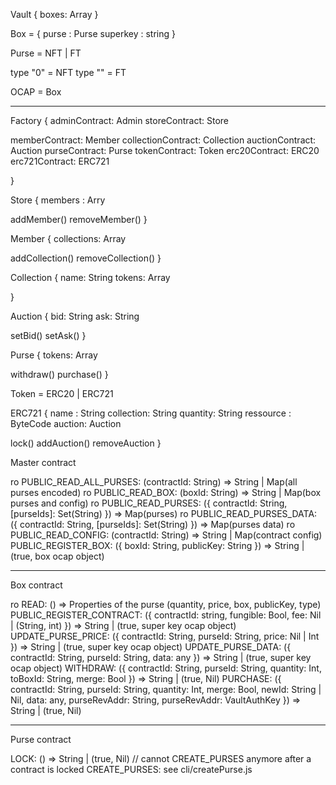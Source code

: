 Vault {
boxes: Array<Box>
}

Box = {
purse : Purse
superkey : string
}

Purse = NFT | FT

type "0" = NFT
type "<any>" = FT

OCAP = Box

---

Factory {
adminContract: Admin
storeContract: Store

memberContract: Member
collectionContract: Collection
auctionContract: Auction
purseContract: Purse
tokenContract: Token
erc20Contract: ERC20
erc721Contract: ERC721

}

Store {
members : Arry<Member>

addMember()
removeMember()
}

Member {
collections: Array<Collection>

addCollection()
removeCollection()
}

Collection {
name: String
tokens: Array<ERC20>

}

Auction {
bid: String
ask: String

setBid()
setAsk()
}

Purse {
tokens: Array<Token>

withdraw()
purchase()
}

Token = ERC20 | ERC721

ERC721 {
name : String
collection: String
quantity: String
ressource : ByteCode
auction: Auction

lock()
addAuction()
removeAuction
}

Master contract

ro PUBLIC_READ_ALL_PURSES: (contractId: String) => String | Map(all purses encoded)
ro PUBLIC_READ_BOX: (boxId: String) => String | Map(box purses and config)
ro PUBLIC_READ_PURSES: ({ contractId: String, [purseIds]: Set(String) }) => Map(purses)
ro PUBLIC_READ_PURSES_DATA: ({ contractId: String, [purseIds]: Set(String) }) => Map(purses data)
ro PUBLIC_READ_CONFIG: (contractId: String) => String | Map(contract config)
PUBLIC_REGISTER_BOX: ({ boxId: String, publicKey: String }) => String | (true, box ocap object)

---

Box contract

ro READ: () => Properties of the purse (quantity, price, box, publicKey, type)
PUBLIC_REGISTER_CONTRACT: ({ contractId: string, fungible: Bool, fee: Nil | (String, int) }) => String | (true, super key ocap object)
UPDATE_PURSE_PRICE: ({ contractId: String, purseId: String, price: Nil | Int }) => String | (true, super key ocap object)
UPDATE_PURSE_DATA: ({ contractId: String, purseId: String, data: any }) => String | (true, super key ocap object)
WITHDRAW: ({ contractId: String, purseId: String, quantity: Int, toBoxId: String, merge: Bool }) => String | (true, Nil)
PURCHASE: ({ contractId: String, purseId: String, quantity: Int, merge: Bool, newId: String | Nil, data: any, purseRevAddr: String, purseRevAddr: VaultAuthKey }) => String | (true, Nil)

---

Purse contract

LOCK: () => String | (true, Nil) // cannot CREATE_PURSES anymore after a contract is locked
CREATE_PURSES: see cli/createPurse.js
